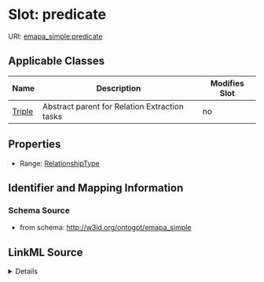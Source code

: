 

# Slot: predicate

URI: [emapa_simple:predicate](http://w3id.org/ontogpt/emapa_simplepredicate)



<!-- no inheritance hierarchy -->





## Applicable Classes

| Name | Description | Modifies Slot |
| --- | --- | --- |
| [Triple](Triple.md) | Abstract parent for Relation Extraction tasks |  no  |







## Properties

* Range: [RelationshipType](RelationshipType.md)





## Identifier and Mapping Information







### Schema Source


* from schema: http://w3id.org/ontogpt/emapa_simple




## LinkML Source

<details>
```yaml
name: predicate
from_schema: http://w3id.org/ontogpt/emapa_simple
rank: 1000
alias: predicate
owner: Triple
domain_of:
- Triple
range: RelationshipType

```
</details>